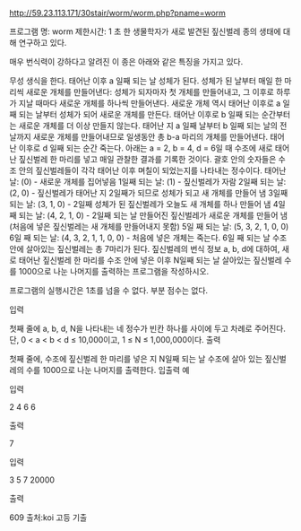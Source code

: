 http://59.23.113.171/30stair/worm/worm.php?pname=worm


프로그램 명: worm
제한시간: 1 초
한 생물학자가 새로 발견된 짚신벌레 종의 생태에 대해 연구하고 있다.

매우 번식력이 강하다고 알려진 이 종은 아래와 같은 특징을 가지고 있다.

무성 생식을 한다.
태어난 이후 a 일째 되는 날 성체가 된다.
성체가 된 날부터 매일 한 마리씩 새로운 개체를 만들어낸다: 성체가 되자마자 첫 개체를 만들어내고, 그 이후로 하루가 지날 때마다 새로운 개체를 하나씩 만들어낸다. 새로운 개체 역시 태어난 이후로 a 일째 되는 날부터 성체가 되어 새로운 개체를 만든다.
태어난 이후로 b 일째 되는 순간부터는 새로운 개체를 더 이상 만들지 않는다. 태어난 지 a 일째 날부터 b 일째 되는 날의 전날까지 새로운 개체를 만들어내므로 일생동안 총 b-a 마리의 개체를 만들어낸다.
태어난 이후로 d 일째 되는 순간 죽는다.
아래는 a = 2, b = 4, d = 6일 때 수조에 새로 태어난 짚신벌레 한 마리를 넣고 매일 관찰한 결과를 기록한 것이다. 괄호 안의 숫자들은 수조 안의 짚신벌레들이 각각 태어난 이후 며칠이 되었는지를 나타내는 정수이다.
태어난 날: (0) - 새로운 개체를 집어넣음
1일째 되는 날: (1) - 짚신벌레가 자람
2일째 되는 날: (2, 0) - 짚신벌레가 태어난 지 2일째가 되므로 성체가 되고 새 개체를 만들어 냄
3일째 되는 날: (3, 1, 0) - 2일째 성체가 된 짚신벌레가 오늘도 새 개체를 하나 만들어 냄
4일 째 되는 날: (4, 2, 1, 0) - 2일째 되는 날 만들어진 짚신벌레가 새로운 개체를 만들어 냄 (처음에 넣은 짚신벌레는 새 개체를 만들어내지 못함)
5일 째 되는 날: (5, 3, 2, 1, 0, 0)
6일 째 되는 날: (4, 3, 2, 1, 1, 0, 0) - 처음에 넣은 개체는 죽는다.
6일 째 되는 날 수조안에 살아있는 짚신벌레는 총 7마리가 된다.
짚신벌레의 번식 정보 a, b, d에 대하여, 새로 태어난 짚신벌레 한 마리를 수조 안에 넣은 이후 N일째 되는 날 살아있는 짚신벌레 수를 1000으로 나눈 나머지를 출력하는 프로그램을 작성하시오.

프로그램의 실행시간은 1초를 넘을 수 없다. 부분 점수는 없다.

입력

첫째 줄에 a, b, d, N을 나타내는 네 정수가 빈칸 하나를 사이에 두고 차례로 주어진다. 단, 0 < a < b < d ≤ 10,000이고, 1 ≤ N ≤ 1,000,000이다.
출력

첫째 줄에, 수조에 짚신벌레 한 마리를 넣은 지 N일째 되는 날 수조에 살아 있는 짚신벌레의 수를 1000으로 나눈 나머지를 출력한다.
입출력 예

입력

2 4 6 6

출력

7

입력

3 5 7 20000

출력

609
출처:koi 고등 기출
